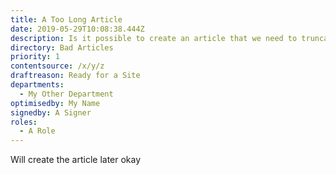 ```yaml
---
title: A Too Long Article
date: 2019-05-29T10:08:38.444Z
description: Is it possible to create an article that we need to truncate
directory: Bad Articles
priority: 1
contentsource: /x/y/z
draftreason: Ready for a Site
departments: 
  - My Other Department
optimisedby: My Name
signedby: A Signer
roles:
  - A Role
---
```

Will create the article later okay

